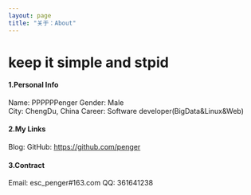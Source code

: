 ```yaml
---
layout: page
title: "关于：About"
---
```

# keep it simple and stpid

#### 1.Personal Info
Name: PPPPPPenger
Gender: Male  
City: ChengDu, China
Career: Software developer(BigData&Linux&Web)

#### 2.My Links
Blog:
GitHub: <https://github.com/penger>



#### 3.Contract
Email: esc_penger#163.com
QQ: 361641238


